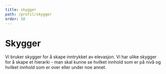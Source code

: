 ```yaml
---
title: skygger
path: /profil/skygger
order: 10
---
```


# Skygger

Vi bruker skygger for å skape inntrykket av elevasjon. Vi har ulike skygger for å skape et hierarki - man skal kunne se hvilket innhold som er på nivå og hvilket innhold som er over eller under noe annet.
